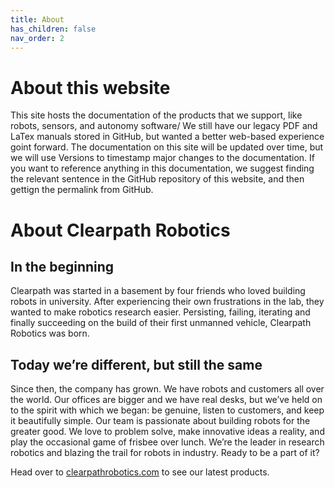 ```yaml
---
title: About
has_children: false
nav_order: 2
---
```

# About this website
This site hosts the documentation of the products that we support, like robots, sensors, and autonomy software/
We still have our legacy PDF and LaTex manuals stored in GitHub, but wanted a better web-based experience goint forward.
The documentation on this site will be updated over time, but we will use Versions to timestamp major changes to the documentation.
If you want to reference anything in this documentation, we suggest finding the relevant sentence in the GitHub repository of this website, and then gettign the permalink from GitHub.


# About Clearpath Robotics
## In the beginning
Clearpath was started in a basement by four friends who loved building robots in university. 
After experiencing their own frustrations in the lab, they wanted to make robotics research easier. 
Persisting, failing, iterating and finally succeeding on the build of their first unmanned vehicle, Clearpath Robotics was born.

## Today we’re different, but still the same
Since then, the company has grown. We have robots and customers all over the world. 
Our offices are bigger and we have real desks, but we’ve held on to the spirit with which we began: be genuine, listen to customers, and keep it beautifully simple. 
Our team is passionate about building robots for the greater good. We love to problem solve, make innovative ideas a reality, and play the occasional game of frisbee over lunch. 
We’re the leader in research robotics and blazing the trail for robots in industry. 
Ready to be a part of it?

Head over to [clearpathrobotics.com](https://www.clearpathrobotics.com) to see our latest products.
